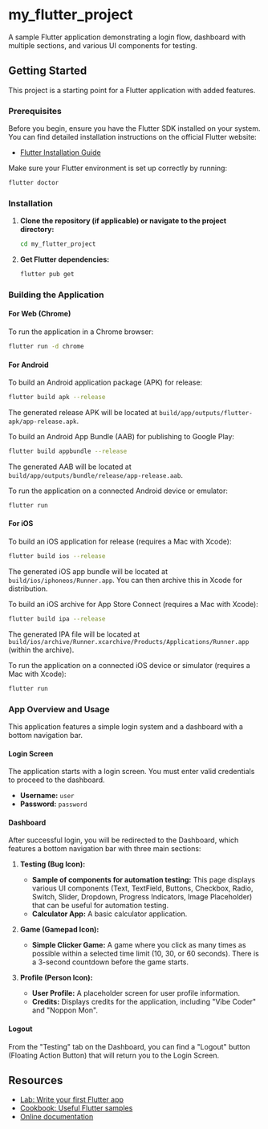 # my_flutter_project

A sample Flutter application demonstrating a login flow, dashboard with multiple sections, and various UI components for testing.

## Getting Started

This project is a starting point for a Flutter application with added features.

### Prerequisites

Before you begin, ensure you have the Flutter SDK installed on your system. You can find detailed installation instructions on the official Flutter website:

*   [Flutter Installation Guide](https://flutter.dev/docs/get-started/install)

Make sure your Flutter environment is set up correctly by running:

```bash
flutter doctor
```

### Installation

1.  **Clone the repository (if applicable) or navigate to the project directory:**

    ```bash
    cd my_flutter_project
    ```

2.  **Get Flutter dependencies:**

    ```bash
    flutter pub get
    ```

### Building the Application

#### For Web (Chrome)

To run the application in a Chrome browser:

```bash
flutter run -d chrome
```

#### For Android

To build an Android application package (APK) for release:

```bash
flutter build apk --release
```

The generated release APK will be located at `build/app/outputs/flutter-apk/app-release.apk`.

To build an Android App Bundle (AAB) for publishing to Google Play:

```bash
flutter build appbundle --release
```

The generated AAB will be located at `build/app/outputs/bundle/release/app-release.aab`.

To run the application on a connected Android device or emulator:

```bash
flutter run
```

#### For iOS

To build an iOS application for release (requires a Mac with Xcode):

```bash
flutter build ios --release
```

The generated iOS app bundle will be located at `build/ios/iphoneos/Runner.app`. You can then archive this in Xcode for distribution.

To build an iOS archive for App Store Connect (requires a Mac with Xcode):

```bash
flutter build ipa --release
```

The generated IPA file will be located at `build/ios/archive/Runner.xcarchive/Products/Applications/Runner.app` (within the archive).

To run the application on a connected iOS device or simulator (requires a Mac with Xcode):

```bash
flutter run
```

### App Overview and Usage

This application features a simple login system and a dashboard with a bottom navigation bar.

#### Login Screen

The application starts with a login screen. You must enter valid credentials to proceed to the dashboard.

*   **Username:** `user`
*   **Password:** `password`

#### Dashboard

After successful login, you will be redirected to the Dashboard, which features a bottom navigation bar with three main sections:

1.  **Testing (Bug Icon):**
    *   **Sample of components for automation testing:** This page displays various UI components (Text, TextField, Buttons, Checkbox, Radio, Switch, Slider, Dropdown, Progress Indicators, Image Placeholder) that can be useful for automation testing.
    *   **Calculator App:** A basic calculator application.

2.  **Game (Gamepad Icon):**
    *   **Simple Clicker Game:** A game where you click as many times as possible within a selected time limit (10, 30, or 60 seconds). There is a 3-second countdown before the game starts.

3.  **Profile (Person Icon):**
    *   **User Profile:** A placeholder screen for user profile information.
    *   **Credits:** Displays credits for the application, including "Vibe Coder" and "Noppon Mon".

#### Logout

From the "Testing" tab on the Dashboard, you can find a "Logout" button (Floating Action Button) that will return you to the Login Screen.

## Resources

*   [Lab: Write your first Flutter app](https://docs.flutter.dev/get-started/codelab)
*   [Cookbook: Useful Flutter samples](https://docs.flutter.dev/cookbook)
*   [Online documentation](https://docs.flutter.dev/)